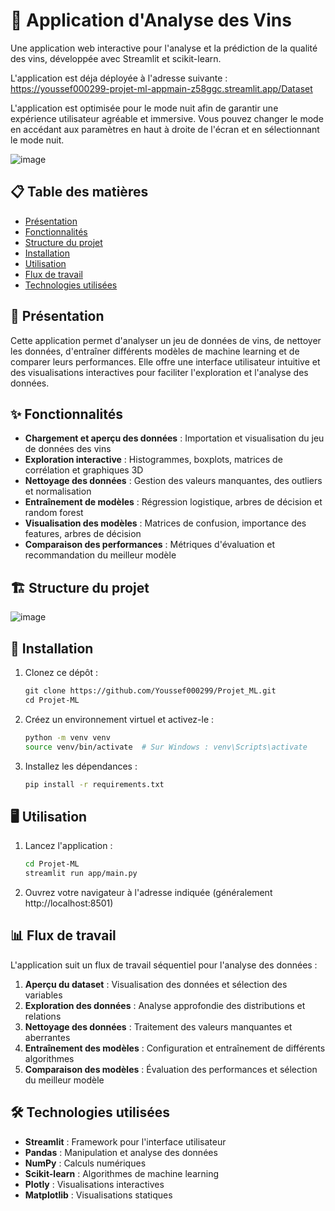 # 🍷 Application d'Analyse des Vins

Une application web interactive pour l'analyse et la prédiction de la qualité des vins, développée avec Streamlit et scikit-learn.

L'application est déja déployée à l'adresse suivante : https://youssef000299-projet-ml-appmain-z58ggc.streamlit.app/Dataset

L'application est optimisée pour le mode nuit afin de garantir une expérience utilisateur agréable et immersive. Vous pouvez changer le mode en accédant aux paramètres en haut à droite de l'écran et en sélectionnant le mode nuit.

![image](https://github.com/user-attachments/assets/211586b4-65e5-4950-a4b4-0c4766dcfa31)


## 📋 Table des matières

- [Présentation](#présentation)
- [Fonctionnalités](#fonctionnalités)
- [Structure du projet](#structure-du-projet)
- [Installation](#installation)
- [Utilisation](#utilisation)
- [Flux de travail](#flux-de-travail)
- [Technologies utilisées](#technologies-utilisées)

## 🎯 Présentation

Cette application permet d'analyser un jeu de données de vins, de nettoyer les données, d'entraîner différents modèles de machine learning et de comparer leurs performances. Elle offre une interface utilisateur intuitive et des visualisations interactives pour faciliter l'exploration et l'analyse des données.

## ✨ Fonctionnalités

- **Chargement et aperçu des données** : Importation et visualisation du jeu de données des vins
- **Exploration interactive** : Histogrammes, boxplots, matrices de corrélation et graphiques 3D
- **Nettoyage des données** : Gestion des valeurs manquantes, des outliers et normalisation
- **Entraînement de modèles** : Régression logistique, arbres de décision et random forest
- **Visualisation des modèles** : Matrices de confusion, importance des features, arbres de décision
- **Comparaison des performances** : Métriques d'évaluation et recommandation du meilleur modèle

## 🏗️ Structure du projet
![image](https://github.com/user-attachments/assets/3a368547-60d5-46cd-8778-c43d2e31c8df)



## 🚀 Installation
   
1. Clonez ce dépôt :
   ```bash:Projet-ML/README.md
   git clone https://github.com/Youssef000299/Projet_ML.git
   cd Projet-ML
   ```

2. Créez un environnement virtuel et activez-le :
   ```bash
   python -m venv venv
   source venv/bin/activate  # Sur Windows : venv\Scripts\activate
   ```

3. Installez les dépendances :
   ```bash
   pip install -r requirements.txt
   ```

## 🖥️ Utilisation

1. Lancez l'application :
   ```bash
   cd Projet-ML
   streamlit run app/main.py
   ```

2. Ouvrez votre navigateur à l'adresse indiquée (généralement http://localhost:8501)

## 📊 Flux de travail

L'application suit un flux de travail séquentiel pour l'analyse des données :

1. **Aperçu du dataset** : Visualisation des données et sélection des variables
2. **Exploration des données** : Analyse approfondie des distributions et relations
3. **Nettoyage des données** : Traitement des valeurs manquantes et aberrantes
4. **Entraînement des modèles** : Configuration et entraînement de différents algorithmes
5. **Comparaison des modèles** : Évaluation des performances et sélection du meilleur modèle

## 🛠️ Technologies utilisées

- **Streamlit** : Framework pour l'interface utilisateur
- **Pandas** : Manipulation et analyse des données
- **NumPy** : Calculs numériques
- **Scikit-learn** : Algorithmes de machine learning
- **Plotly** : Visualisations interactives
- **Matplotlib** : Visualisations statiques

